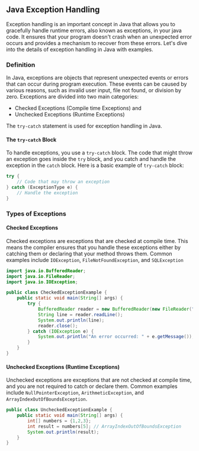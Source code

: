 ## Java Exception Handling

Exception handling is an important concept in Java that allows you to gracefully handle runtime errors, also known as exceptions, in your java code. It ensures that your program doesn't crash when an unexpected error occurs and provides a mechanism to recover from these errors. Let's dive into the details of exception handling in Java with examples.

### Definition

In Java, exceptions are objects that represent unexpected events or errors that can occur during program execution. These events can be caused by various reasons, such as invalid user input, file not found, or division by zero. 
Exceptions are divided into two main categories: 
- Checked Exceptions (Compile time Exceptions) and 
- Unchecked Exceptions (Runtime Exceptions)

The ```try-catch``` statement is used for exception handling in Java.

#### The ```try-catch``` Block

To handle exceptions, you use a ```try-catch``` block. The code that might throw an exception goes inside the ```try``` block, and you catch and handle the exception in the ```catch``` block. Here is a basic example of ```try-catch``` block:

```java
try { 
    // Code that may throw an exception 
} catch (ExceptionType e) { 
    // Handle the exception 
} 
```

### Types of Exceptions

#### Checked Exceptions

Checked exceptions are exceptions that are checked at compile time. This means the compiler ensures that you handle these exceptions either by catching them or declaring that your method throws them. Common examples include ```IOException```, ```FileNotFoundException```, and ```SQLException```

```java
import java.io.BufferedReader;
import java.io.FileReader;
import java.io.IOException;

public class CheckedExceptionExample {
    public static void main(String[] args) {
        try {
            BufferedReader reader = new BufferedReader(new FileReader("file.txt"));
            String line = reader.readLine();
            System.out.println(line);
            reader.close();
        } catch (IOException e) {
            System.out.println("An error occurred: " + e.getMessage());
        }
    }
}
```

#### Unchecked Exceptions (Runtime Exceptions)

Unchecked exceptions are exceptions that are not checked at compile time, and you are not required to catch or declare them. Common examples include ```NullPointerException```, ```ArithmeticException```, and ```ArrayIndexOutOfBoundsException```.

```java
public class UncheckedExceptionExample {
    public static void main(String[] args) {
        int[] numbers = {1,2,3};
        int result = numbers[5]; // ArrayIndexOutOfBoundsException 
        System.out.println(result);
    }
}
```